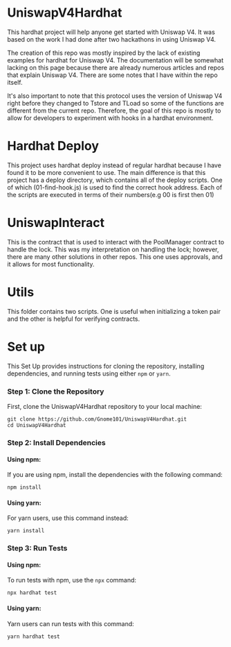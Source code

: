 # UniswapV4Hardhat

This hardhat project will help anyone get started with Uniswap V4. It was based on the work I had done after two hackathons in using Uniswap V4.

The creation of this repo was mostly inspired by the lack of existing examples for hardhat for Uniswap V4. The documentation will be somewhat lacking on this page because there are already numerous articles and repos that explain Uniswap V4. There are some notes that I have within the repo itself.

It's also important to note that this protocol uses the version of Uniswap V4 right before they changed to Tstore and TLoad so some of the functions are different from the current repo. Therefore, the goal of this repo is mostly to allow for developers to experiment with hooks in a hardhat environment.

# Hardhat Deploy

This project uses hardhat deploy instead of regular hardhat because I have found it to be more convenient to use. The main difference is that this project has a deploy directory, which contains all of the deploy scripts. One of which (01-find-hook.js) is used to find the correct hook address. Each of the scripts are executed in terms of their numbers(e.g 00 is first then 01)

# UniswapInteract

This is the contract that is used to interact with the PoolManager contract to handle the lock. This was my interpretation on handling the lock; however, there are many other solutions in other repos. This one uses approvals, and it allows for most functionality.

# Utils

This folder contains two scripts. One is useful when initializing a token pair and the other is helpful for verifying contracts.
# Set up

This Set Up provides instructions for cloning the repository, installing dependencies, and running tests using either `npm` or `yarn`.

### Step 1: Clone the Repository
First, clone the UniswapV4Hardhat repository to your local machine:
```
git clone https://github.com/Gnome101/UniswapV4Hardhat.git
cd UniswapV4Hardhat
```
### Step 2: Install Dependencies

#### Using npm:
If you are using npm, install the dependencies with the following command:
```
npm install
```
#### Using yarn:
For yarn users, use this command instead:
```
yarn install
```
### Step 3: Run Tests

#### Using npm:
To run tests with npm, use the `npx` command:
```
npx hardhat test
```
#### Using yarn:
Yarn users can run tests with this command:
```
yarn hardhat test
```
